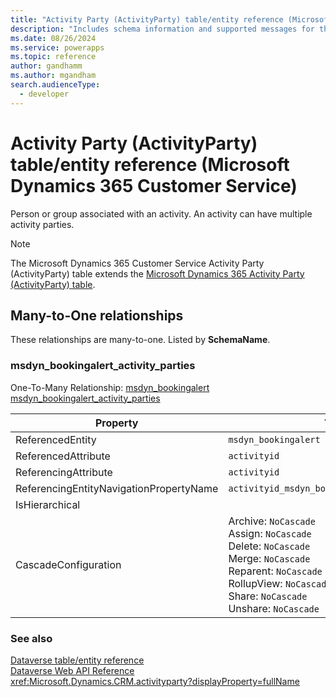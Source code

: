 ```yaml
---
title: "Activity Party (ActivityParty) table/entity reference (Microsoft Dynamics 365 Customer Service)"
description: "Includes schema information and supported messages for the Activity Party (ActivityParty) table/entity with Microsoft Dynamics 365 Customer Service."
ms.date: 08/26/2024
ms.service: powerapps
ms.topic: reference
author: gandhamm
ms.author: mgandham
search.audienceType: 
  - developer
---
```


# Activity Party (ActivityParty) table/entity reference (Microsoft Dynamics 365 Customer Service)

Person or group associated with an activity. An activity can have multiple activity parties.

> [!NOTE]
> The Microsoft Dynamics 365 Customer Service Activity Party (ActivityParty) table extends the [Microsoft Dynamics 365 Activity Party (ActivityParty) table](/dynamics365/developer/entities/activityparty).




## Many-to-One relationships

These relationships are many-to-one. Listed by **SchemaName**.

### <a name="BKMK_msdyn_bookingalert_activity_parties"></a> msdyn_bookingalert_activity_parties

One-To-Many Relationship: [msdyn_bookingalert msdyn_bookingalert_activity_parties](msdyn_bookingalert.md#BKMK_msdyn_bookingalert_activity_parties)

|Property|Value|
|---|---|
|ReferencedEntity|`msdyn_bookingalert`|
|ReferencedAttribute|`activityid`|
|ReferencingAttribute|`activityid`|
|ReferencingEntityNavigationPropertyName|`activityid_msdyn_bookingalert_activityparty`|
|IsHierarchical||
|CascadeConfiguration|Archive: `NoCascade`<br />Assign: `NoCascade`<br />Delete: `NoCascade`<br />Merge: `NoCascade`<br />Reparent: `NoCascade`<br />RollupView: `NoCascade`<br />Share: `NoCascade`<br />Unshare: `NoCascade`|



### See also

[Dataverse table/entity reference](../about-entity-reference.md)  
[Dataverse Web API Reference](/power-apps/developer/data-platform/webapi/reference/about)   
<xref:Microsoft.Dynamics.CRM.activityparty?displayProperty=fullName>
